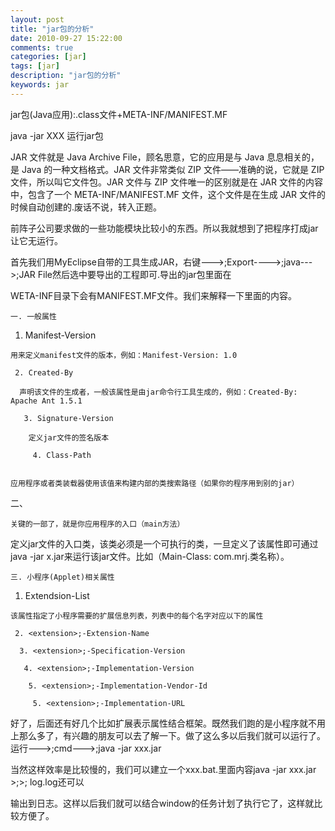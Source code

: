 ```yaml
---
layout: post
title: "jar包的分析"
date: 2010-09-27 15:22:00 
comments: true
categories: [jar]
tags: [jar]
description: "jar包的分析"
keywords: jar
---
```



 
  
   jar包(Java应用):.class文件+META-INF/MANIFEST.MF
  
 
 
 
 
  
   java -jar XXX 运行jar包
   
   
  
 
 
 
 
 
 
  
   
   
  
 
 
 
 
  
   JAR 文件就是 Java Archive File，顾名思意，它的应用是与 Java 息息相关的，是 Java 的一种文档格式。JAR 文件非常类似 ZIP 文件——准确的说，它就是 ZIP 文件，所以叫它文件包。JAR 文件与 ZIP 文件唯一的区别就是在 JAR 文件的内容中，包含了一个 META-INF/MANIFEST.MF 文件，这个文件是在生成 JAR 文件的时候自动创建的.废话不说，转入正题。
  
 
 
  
  
 
 
  
   前阵子公司要求做的一些功能模块比较小的东西。所以我就想到了把程序打成jar让它无运行。
  
 
 
  
  
 
 
  
   首先我们用MyEclipse自带的工具生成JAR，右键--->;Export---->;java--->;JAR File然后选中要导出的工程即可.导出的jar包里面在
  
 
 
  
   WETA-INF目录下会有MANIFEST.MF文件。我们来解释一下里面的内容。
  
 
 
  
  
 
 
  
   
    一. 一般属性
   
  
 
 
  
   1. Manifest-Version
   
    用来定义manifest文件的版本，例如：Manifest-Version: 1.0
    
     2. Created-By
     
      声明该文件的生成者，一般该属性是由jar命令行工具生成的，例如：Created-By: Apache Ant 1.5.1
      
       3. Signature-Version
       
        定义jar文件的签名版本
        
         4. Class-Path
         
          应用程序或者类装载器使用该值来构建内部的类搜索路径（如果你的程序用到别的jar）
         
        
       
      
     
    
   
  
 
 
  
   二、
   
    关键的一部了，就是你应用程序的入口（main方法）
   
  
 
 
  
   定义jar文件的入口类，该类必须是一个可执行的类，一旦定义了该属性即可通过 java -jar x.jar来运行该jar文件。比如（Main-Class: com.mrj.类名称）。
  
 
 
  
   
    三. 小程序(Applet)相关属性
   
  
 
 
  
   1. Extendsion-List
   
    该属性指定了小程序需要的扩展信息列表，列表中的每个名字对应以下的属性
    
     2. <extension>;-Extension-Name
     
      3. <extension>;-Specification-Version
      
       4. <extension>;-Implementation-Version
       
        5. <extension>;-Implementation-Vendor-Id
        
         5. <extension>;-Implementation-URL
        
       
      
     
    
   
  
 
 
  
   好了，后面还有好几个比如扩展表示属性结合框架。既然我们跑的是小程序就不用上那么多了，有兴趣的朋友可以去了解一下。做了这么多以后我们就可以运行了。运行--->;cmd--->;java -jar xxx.jar
  
 
 
  
   当然这样效率是比较慢的，我们可以建立一个xxx.bat.里面内容java -jar xxx.jar >;>; log.log还可以
  
 
 
  
   输出到日志。这样以后我们就可以结合window的任务计划了执行它了，这样就比较方便了。
  
 


